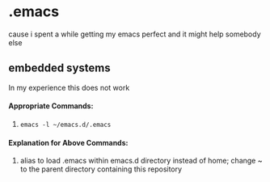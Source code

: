 .emacs
============

cause i spent a while getting my emacs perfect and it might help somebody else

## embedded systems
In my experience this does not work 

#### Appropriate Commands:
1. ```emacs -l ~/emacs.d/.emacs```

#### Explanation for Above Commands:
1. alias to load .emacs within emacs.d directory instead of home; change ~ to the parent directory containing this repository
